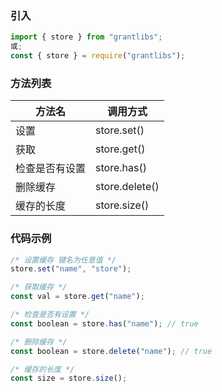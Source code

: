 ### 引入

```js
import { store } from "grantlibs";
或;
const { store } = require("grantlibs");
```

### 方法列表

| 方法名         | 调用方式       |
| -------------- | -------------- |
| 设置           | store.set()    |
| 获取           | store.get()    |
| 检查是否有设置 | store.has()    |
| 删除缓存       | store.delete() |
| 缓存的长度     | store.size()   |

### 代码示例

```js
/* 设置缓存 键名为任意值 */
store.set("name", "store");

/* 获取缓存 */
const val = store.get("name");

/* 检查是否有设置 */
const boolean = store.has("name"); // true

/* 删除缓存 */
const boolean = store.delete("name"); // true

/* 缓存的长度 */
const size = store.size();
```
